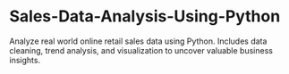 # Sales-Data-Analysis-Using-Python
Analyze real world online retail sales data using Python. Includes data cleaning, trend analysis, and visualization to uncover valuable business insights.
